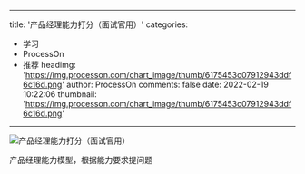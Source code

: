 
---
title: '产品经理能力打分（面试官用）'
categories: 
 - 学习
 - ProcessOn
 - 推荐
headimg: 'https://img.processon.com/chart_image/thumb/6175453c07912943ddf6c16d.png'
author: ProcessOn
comments: false
date: 2022-02-19 10:22:06
thumbnail: 'https://img.processon.com/chart_image/thumb/6175453c07912943ddf6c16d.png'
---

<div>   
<img class="thumb" alt="产品经理能力打分（面试官用）" src="https://img.processon.com/chart_image/thumb/6175453c07912943ddf6c16d.png" referrerpolicy="no-referrer">
<p>产品经理能力模型，根据能力要求提问题</p>  
</div>
            